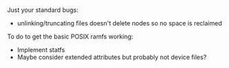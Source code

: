 Just your standard bugs:
  - unlinking/truncating files doesn't delete nodes so no space is reclaimed

To do to get the basic POSIX ramfs working:
  - Implement statfs
  - Maybe consider extended attributes but probably not device files?
